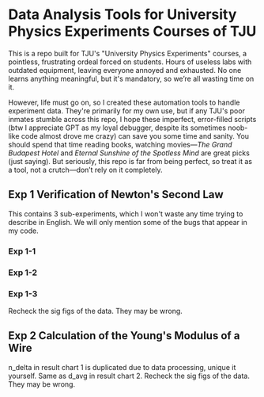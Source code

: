 # Data Analysis Tools for University Physics Experiments Courses of TJU
This is a repo built for TJU's "University Physics Experiments" courses, a pointless, frustrating ordeal forced on students. Hours of useless labs with outdated equipment, leaving everyone annoyed and exhausted. No one learns anything meaningful, but it's mandatory, so we’re all wasting time on it.

However, life must go on, so I created these automation tools to handle experiment data. They're primarily for my own use, but if any TJU's poor inmates stumble across this repo, I hope these imperfect, error-filled scripts (btw I appreciate GPT as my loyal debugger, despite its sometimes noob-like code almost drove me crazy) can save you some time and sanity. You should spend that time reading books, watching movies—*The Grand Budapest Hotel* and *Eternal Sunshine of the Spotless Mind* are great picks (just saying). But seriously, this repo is far from being perfect, so treat it as a tool, not a crutch—don’t rely on it completely.

## Exp 1 Verification of Newton's Second Law
This contains 3 sub-experiments, which I won't waste any time trying to describe in English. We will only mention some of the bugs that appear in my code.

### Exp 1-1
### Exp 1-2
### Exp 1-3
Recheck the sig figs of the data. They may be wrong.

## Exp 2 Calculation of the Young's Modulus of a Wire
n_delta in result chart 1 is duplicated due to data processing, unique it yourself.
Same as d_avg in result chart 2.
Recheck the sig figs of the data. They may be wrong.